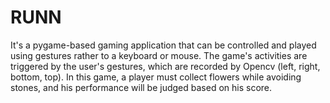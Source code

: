 # RUNN
It's a pygame-based gaming application that can be controlled and played using gestures rather to a keyboard or mouse. The game's activities are triggered by the user's gestures, which are recorded by Opencv (left, right, bottom, top). In this game, a player must collect flowers while avoiding stones, and his performance will be judged based on his score. 
